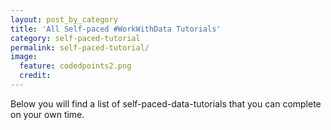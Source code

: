 ```yaml
---
layout: post_by_category
title: 'All Self-paced #WorkWithData Tutorials'
category: self-paced-tutorial
permalink: self-paced-tutorial/
image:
  feature: codedpoints2.png
  credit: 
---
```


Below you will find a list of self-paced-data-tutorials that you can complete on your own
time.